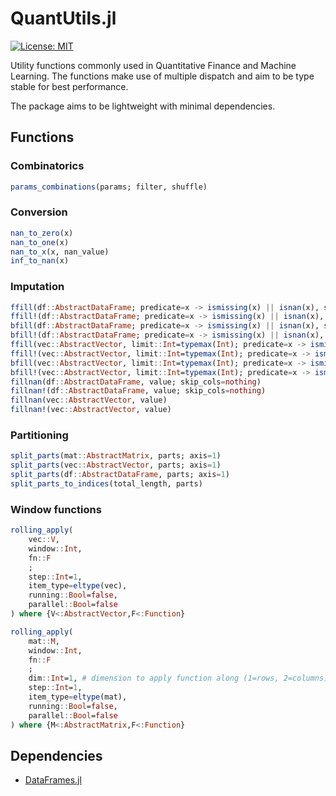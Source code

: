 # QuantUtils.jl

[![License: MIT](https://img.shields.io/badge/License-MIT-yellow.svg)](https://opensource.org/licenses/MIT)

Utility functions commonly used in Quantitative Finance and Machine Learning.
The functions make use of multiple dispatch and aim to be type stable for best performance.

The package aims to be lightweight with minimal dependencies.

## Functions

### Combinatorics

```julia
params_combinations(params; filter, shuffle)
```

### Conversion

```julia
nan_to_zero(x)
nan_to_one(x)
nan_to_x(x, nan_value)
inf_to_nan(x)
```

### Imputation

```julia
ffill(df::AbstractDataFrame; predicate=x -> ismissing(x) || isnan(x), skip_cols=nothing)
ffill!(df::AbstractDataFrame; predicate=x -> ismissing(x) || isnan(x), skip_cols=nothing)
bfill(df::AbstractDataFrame; predicate=x -> ismissing(x) || isnan(x), skip_cols=nothing)
bfill!(df::AbstractDataFrame; predicate=x -> ismissing(x) || isnan(x), skip_cols=nothing)
ffill(vec::AbstractVector, limit::Int=typemax(Int); predicate=x -> ismissing(x) || isnan(x))
ffill!(vec::AbstractVector, limit::Int=typemax(Int); predicate=x -> ismissing(x) || isnan(x))
bfill(vec::AbstractVector, limit::Int=typemax(Int); predicate=x -> ismissing(x) || isnan(x))
bfill!(vec::AbstractVector, limit::Int=typemax(Int); predicate=x -> ismissing(x) || isnan(x))
fillnan(df::AbstractDataFrame, value; skip_cols=nothing)
fillnan!(df::AbstractDataFrame, value; skip_cols=nothing)
fillnan(vec::AbstractVector, value)
fillnan!(vec::AbstractVector, value)
```

### Partitioning

```julia
split_parts(mat::AbstractMatrix, parts; axis=1)
split_parts(vec::AbstractVector, parts; axis=1)
split_parts(df::AbstractDataFrame, parts; axis=1)
split_parts_to_indices(total_length, parts)
```

### Window functions

```julia
rolling_apply(
    vec::V,
    window::Int,
    fn::F
    ;
    step::Int=1,
    item_type=eltype(vec),
    running::Bool=false,
    parallel::Bool=false
) where {V<:AbstractVector,F<:Function}

rolling_apply(
    mat::M,
    window::Int,
    fn::F
    ;
    dim::Int=1, # dimension to apply function along (1=rows, 2=columns)
    step::Int=1,
    item_type=eltype(mat),
    running::Bool=false,
    parallel::Bool=false
) where {M<:AbstractMatrix,F<:Function}
```

## Dependencies

- [DataFrames.jl](https://dataframes.juliadata.org/stable/)
